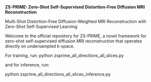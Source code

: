 **ZS-PRIME: Zero-Shot Self-Supervised Distortion-Free Diffusion MRI Reconstruction**

Multi-Shot Distortion-Free Diffusion-Weighted MRI Reconstruction with Zero-Shot Self-Supervised Learning

Welcome to the official repository for ZS-PRIME, a novel framework for zero-shot self-supervised diffusion MRI reconstruction that operates directly on undersampled k-space. 

For training, run:
python zsprime_all_directions_all_slices.py

and for inference, run: 

python zsprime_all_directions_all_slices_inference.py